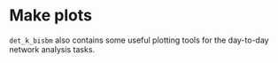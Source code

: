 # Make plots

`det_k_bisbm` also contains some useful plotting tools for the day-to-day network analysis tasks.
